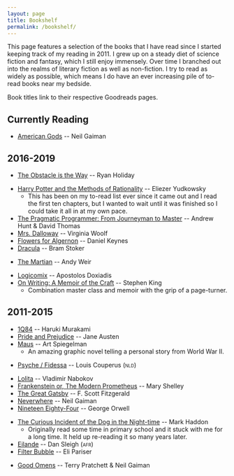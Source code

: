 ```yaml
---
layout: page
title: Bookshelf
permalink: /bookshelf/
---
```


This page features a selection of the books that I have read since I started keeping track of my reading in 2011. I grew up on a steady diet of science fiction and fantasy, which I still enjoy immensely. Over time I branched out into the realms of literary fiction as well as non-fiction. I try to read as widely as possible, which means I do have an ever increasing pile of to-read books near my bedside.

Book titles link to their respective Goodreads pages.

## Currently Reading

* [American Gods](https://www.goodreads.com/book/show/30165203-american-gods) -- Neil Gaiman

## 2016-2019

<!--2019-->
* [The Obstacle is the Way](https://www.goodreads.com/book/show/32879915-the-obstacle-is-the-way) -- Ryan Holiday
<!--2018-->
* [Harry Potter and the Methods of Rationality](https://www.goodreads.com/book/show/10016013-harry-potter-and-the-methods-of-rationality) -- Eliezer Yudkowsky
  * This has been on my to-read list ever since it came out and I read the first ten chapters, but I wanted to wait until it was finished so I could take it all in at my own pace.
* [The Pragmatic Programmer: From Journeyman to Master](https://www.goodreads.com/book/show/4099.The_Pragmatic_Programmer) -- Andrew Hunt & David Thomas
* [Mrs. Dalloway](https://www.goodreads.com/book/show/46751.Mrs_Dalloway) -- Virginia Woolf
* [Flowers for Algernon](https://www.goodreads.com/book/show/35710320-flowers-for-algernon) -- Daniel Keynes
* [Dracula](https://www.goodreads.com/book/show/33532.Dracula) -- Bram Stoker
<!-- 2017 -->
* [The Martian](https://www.goodreads.com/book/show/20829029-the-martian) -- Andy Weir
<!-- 2016 -->
* [Logicomix](https://www.goodreads.com/book/show/6493321-logicomix) -- Apostolos Doxiadis
* [On Writing: A Memoir of the Craft](https://www.goodreads.com/book/show/7143113-on-writing) -- Stephen King
  * Combination master class and memoir with the grip of a page-turner.

## 2011-2015

<!-- 2015 -->
* [1Q84](https://www.goodreads.com/book/show/13699726-1q84) -- Haruki Murakami
* [Pride and Prejudice](https://www.goodreads.com/book/show/1886.Pride_and_Prejudice) -- Jane Austen
* [Maus](https://www.goodreads.com/book/show/15195.The_Complete_Maus) -- Art Spiegelman
  * An amazing graphic novel telling a personal story from World War II.
<!-- 2014 -->
* [Psyche / Fidessa](https://www.goodreads.com/book/show/18470328-psyche-fidessa) -- Louis Couperus (<span style="font-variant: small-caps" title="Nederlands">nld</span>)
<!-- 2013 -->
* [Lolita](https://www.goodreads.com/book/show/12942972-lolita) -- Vladimir Nabokov
* [Frankenstein or, The Modern Prometheus](https://www.goodreads.com/book/show/386385.Frankenstein_or_The_Modern_Prometheus) -- Mary Shelley
* [The Great Gatsby](https://www.goodreads.com/book/show/9072701-the-great-gatsby) -- F. Scott Fitzgerald
* [Neverwhere](https://www.goodreads.com/book/show/575754.Neverwhere) -- Neil Gaiman
* [Nineteen Eighty-Four](https://www.goodreads.com/book/show/185900.Nineteen_Eighty_Four) -- George Orwell
<!-- 2012 -->
* [The Curious Incident of the Dog in the Night-time](https://www.goodreads.com/book/show/152878.The_Curious_Incident_of_the_Dog_in_the_Night_Time) -- Mark Haddon
  * Originally read some time in primary school and it stuck with me for a long time. It held up re-reading it so many years later.
* [Eilande](https://www.goodreads.com/book/show/13397800-eilande) -- Dan Sleigh (<span style="font-variant: small-caps" title="Afrikaans">afr</span>)
* [Filter Bubble](https://www.goodreads.com/book/show/11295125-filter-bubble) -- Eli Pariser
<!-- 2011 -->
* [Good Omens](https://www.goodreads.com/book/show/12067.Good_Omens) -- Terry Pratchett & Neil Gaiman
